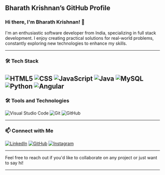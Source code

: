## Bharath Krishnan’s GitHub Profile


### Hi there, I'm Bharath Krishnan! 👋

I'm an enthusiastic software developer from India, specializing in full stack development. I enjoy creating practical solutions for real-world problems, constantly exploring new technologies to enhance my skills.

---

### 🛠️ Tech Stack

![HTML5](https://img.shields.io/badge/-HTML5-E34F26?style=flat&logo=html5&logoColor=white)
![CSS](https://img.shields.io/badge/-CSS-1572B6?style=flat&logo=css3&logoColor=white)
![JavaScript](https://img.shields.io/badge/-JavaScript-F7DF1E?style=flat&logo=javascript&logoColor=white)
![Java](https://img.shields.io/badge/-Java-007396?style=flat&logo=java&logoColor=white)
![MySQL](https://img.shields.io/badge/-MySQL-4479A1?style=flat&logo=mysql&logoColor=white)
![Python](https://img.shields.io/badge/-Python-4479A1?style=flat&logo=python&logoColor=white)
![Angular](https://img.shields.io/badge/-Angular-4479A1?style=flat&logo=angular&logoColor=white)
---

### 🛠️ Tools and Technologies

![Visual Studio Code](https://img.shields.io/badge/-VSCode-007ACC?style=flat&logo=visual-studio-code&logoColor=white)
![Git](https://img.shields.io/badge/-Git-F05032?style=flat&logo=git&logoColor=white)
![GitHub](https://img.shields.io/badge/-GitHub-181717?style=flat&logo=github&logoColor=white)

---
### 📫 Connect with Me

[![LinkedIn](https://img.shields.io/badge/-LinkedIn-0A66C2?style=flat&logo=linkedin&logoColor=white)](https://www.linkedin.com/in/bharath-krishnan-124b24259/)
[![GitHub](https://img.shields.io/badge/-GitHub-181717?style=flat&logo=github&logoColor=white)](https://github.com/bharath-krishnan2145)
[![Instagram](https://img.shields.io/badge/-Instagram-E4405F?style=flat&logo=instagram&logoColor=white)](https://www.instagram.com/bharath_krishnan2104/)

---

Feel free to reach out if you'd like to collaborate on any project or just want to say hi!

---
